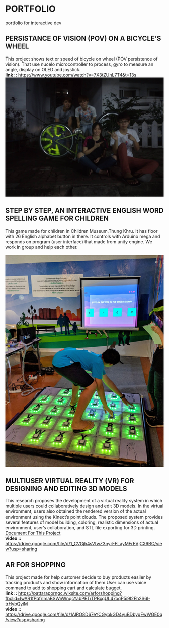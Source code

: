 # PORTFOLIO
portfolio for interactive dev

## PERSISTANCE OF VISION (POV) ON A BICYCLE’S WHEEL
This project shows text or speed of bicycle on wheel (POV persistence of vision). That use nucelo microcontroller to process, gyro to measure an angle, display on OLED and joystick.<br/>
**link ::** https://www.youtube.com/watch?v=7X3tZUhL7T4&t=13s
![Alt text](putc.jpg?raw=true "Pov")

## STEP BY STEP, AN INTERACTIVE ENGLISH WORD SPELLING GAME FOR CHILDREN
This game made for children in Children Museum,Thung Khru. It has floor with 26 English alphabet button in there. It controls with Arduino mega and responds on program (user interface) that made from unity engine. We work in group and help each other.<br/>
<br>
![Alt text](inventor3.jpg?raw=true "Inventor")

## MULTIUSER VIRTUAL REALITY (VR) FOR DESIGNING AND EDITING 3D MODELS
This research proposes the development of a virtual reality system in which multiple users could collaboratively design and edit 3D models. In the virtual environment, users also obtained the rendered version of the actual environment using the Kinect’s point clouds. The proposed system provides several features of model building, coloring, realistic dimensions of actual environment, user’s collaboration, and STL file exporting for 3D printing.<br/>
[Document For This Project](MultiuserVRForDesigningAndEditing3DModels.pdf)<br/>
**video ::** https://drive.google.com/file/d/1_CVGjh4sVtwZ3nyrFFLayMFrEVjCX6BO/view?usp=sharing

## AR FOR SHOPPING
This project made for help customer decide to buy products easiler by tracking products and show information of them.User can use voice command to add to shopping cart and calculate bugget.<br/>
**link ::** https://pattaraporngc.wixsite.com/arforshopping?fbclid=IwAR1fPqfrlmaBSWnWnqcYabPETrTPBxgUL47oqP5i9l2Fh2S6l-trHybQyiM <br/>
**video ::** https://drive.google.com/file/d/1AlRO8D67eYCGybkGD4yuBDbygFwWGE0q/view?usp=sharing




